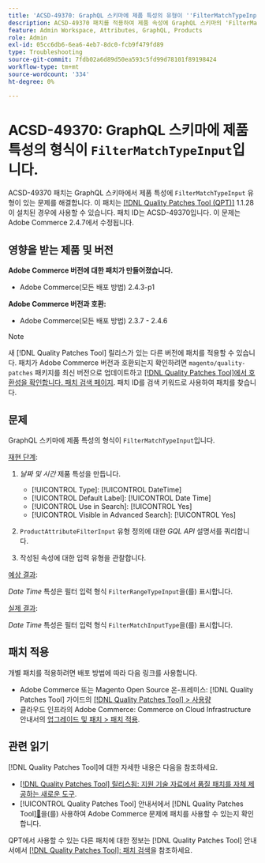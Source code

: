 ```yaml
---
title: 'ACSD-49370: GraphQL 스키마에 제품 특성의 유형이 ''FilterMatchTypeInput''입니다.'
description: ACSD-49370 패치를 적용하여 제품 속성에 GraphQL 스키마의 'FilterMatchTypeInput' 유형이 있는 Adobe Commerce 문제를 해결합니다.
feature: Admin Workspace, Attributes, GraphQL, Products
role: Admin
exl-id: 05cc6db6-6ea6-4eb7-8dc0-fcb9f479fd89
type: Troubleshooting
source-git-commit: 7fdb02a6d89d50ea593c5fd99d78101f89198424
workflow-type: tm+mt
source-wordcount: '334'
ht-degree: 0%

---
```


# ACSD-49370: GraphQL 스키마에 제품 특성의 형식이 `FilterMatchTypeInput`입니다.

ACSD-49370 패치는 GraphQL 스키마에서 제품 특성에 `FilterMatchTypeInput` 유형이 있는 문제를 해결합니다. 이 패치는 [[!DNL Quality Patches Tool (QPT)]](https://experienceleague.adobe.com/en/docs/commerce-operations/tools/quality-patches-tool/quality-patches-tool-to-self-serve-quality-patches) 1.1.28이 설치된 경우에 사용할 수 있습니다. 패치 ID는 ACSD-49370입니다. 이 문제는 Adobe Commerce 2.4.7에서 수정됩니다.

## 영향을 받는 제품 및 버전

**Adobe Commerce 버전에 대한 패치가 만들어졌습니다.**

* Adobe Commerce(모든 배포 방법) 2.4.3-p1

**Adobe Commerce 버전과 호환:**

* Adobe Commerce(모든 배포 방법) 2.3.7 - 2.4.6

>[!NOTE]
>
>새 [!DNL Quality Patches Tool] 릴리스가 있는 다른 버전에 패치를 적용할 수 있습니다. 패치가 Adobe Commerce 버전과 호환되는지 확인하려면 `magento/quality-patches` 패키지를 최신 버전으로 업데이트하고 [[!DNL Quality Patches Tool]에서 호환성을 확인합니다. 패치 검색 페이지](https://experienceleague.adobe.com/tools/commerce-quality-patches/index.html). 패치 ID를 검색 키워드로 사용하여 패치를 찾습니다.

## 문제

GraphQL 스키마에 제품 특성의 형식이 `FilterMatchTypeInput`입니다.

<u>재현 단계</u>:

1. *날짜 및 시간* 제품 특성을 만듭니다.

   * [!UICONTROL Type]: [!UICONTROL DateTime]
   * [!UICONTROL Default Label]: [!UICONTROL Date Time]
   * [!UICONTROL Use in Search]: [!UICONTROL Yes]
   * [!UICONTROL Visible in Advanced Search]: [!UICONTROL Yes]

1. `ProductAttributeFilterInput` 유형 정의에 대한 *GQL API* 설명서를 쿼리합니다.
1. 작성된 속성에 대한 입력 유형을 관찰합니다.

<u>예상 결과</u>:

*Date Time* 특성은 필터 입력 형식 `FilterRangeTypeInput`을(를) 표시합니다.

<u>실제 결과</u>:

*Date Time* 특성은 필터 입력 형식 `FilterMatchInputType`을(를) 표시합니다.

## 패치 적용

개별 패치를 적용하려면 배포 방법에 따라 다음 링크를 사용합니다.

* Adobe Commerce 또는 Magento Open Source 온-프레미스: [!DNL Quality Patches Tool] 가이드의 [[!DNL Quality Patches Tool] > 사용량](/help/tools/quality-patches-tool/usage.md)
* 클라우드 인프라의 Adobe Commerce: Commerce on Cloud Infrastructure 안내서의 [업그레이드 및 패치 > 패치 적용](https://experienceleague.adobe.com/docs/commerce-cloud-service/user-guide/develop/upgrade/apply-patches.html).

## 관련 읽기

[!DNL Quality Patches Tool]에 대한 자세한 내용은 다음을 참조하세요.

* [[!DNL Quality Patches Tool] 릴리스됨: 지원 기술 자료에서 품질 패치를 자체 제공하는 새로운 도구](https://experienceleague.adobe.com/en/docs/commerce-operations/tools/quality-patches-tool/quality-patches-tool-to-self-serve-quality-patches).
* [!UICONTROL Quality Patches Tool] 안내서에서  [!DNL Quality Patches Tool][&#128279;](/help/tools/quality-patches-tool/patches-available-in-qpt/check-patch-for-magento-issue-with-magento-quality-patches.md)을(를) 사용하여 Adobe Commerce 문제에 패치를 사용할 수 있는지 확인합니다.


QPT에서 사용할 수 있는 다른 패치에 대한 정보는 [!DNL Quality Patches Tool] 안내서에서 [[!DNL Quality Patches Tool]: 패치 검색](https://experienceleague.adobe.com/tools/commerce-quality-patches/index.html)을 참조하세요.
